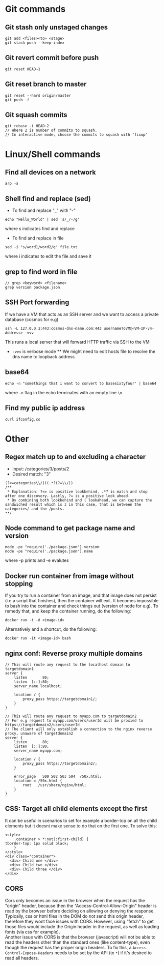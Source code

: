 # Git commands
## Git stash only unstaged changes
```
git add <files><to> <stage>
git stash push --keep-index
```
## Git revert commit before push
```
git reset HEAD~1
```
## Git reset branch to master
```
git reset --hard origin/master
git push -f
```
## Git squash commits
```
git rebase -i HEAD~2
// Where 2 is number of commits to squash.
// In interactive mode, choose the commits to squash with 'fixup'
```
# Linux/Shell commands
## Find all devices on a network
```
arp -a
```
## Shell find and replace (sed)
- To find and replace "_" with "-"
```
echo "Hello_World" | sed 's/_/-/g'
```
where s indicates find and replace
- To find and replace in file
```
sed -i "s/word1/word2/g" file.txt
```
where i indicates to edit the file and save it
## grep to find word in file
```
// grep <keyword> <filename>
grep version package.json
```

## SSH Port forwarding
If we have a VM that acts as an SSH server and we want to access a private database (cosmos for e.g)

```
ssh -L 127.0.0.1:443:cosmos-dns-name.com:443 usernameToVM@<VM-IP-v4-Address> -vvv
```
This runs a local server that will forward HTTP traffic via SSH to the VM
* `-vvv` is verbose mode
** We might need to edit hosts file to resolve the dns name to loopback address
## base64
```
echo -n "somethings that i want to convert to basesixtyfour" | base64
```
where `-n` flag in the echo terminates with an empty line `\n`

## Find my public ip address
```
curl ifconfig.co
```

# Other
## Regex match up to and excluding a character
- Input: /categories/3/posts/2
- Desired match: "3"
```
(?<=categories\\/)((.*?(?=\\/))
/**
 * Explanation: ?<= is positive lookbehind, .*? is match and stop after one discovery. Lastly, ?= is a positive look ahead.
 * By combining both lookbehind and ( lookahead, we can capture the sandwiched result which is 3 in this case, that is between the categories/ and the /posts.
**/
```
## Node command to get package name and version
```
node -pe "require('./package.json').version
node -pe "require('./package.json').name
```
where -p prints and -e evalutes

## Docker run container from image without stopping
If you try to run a container from an image, and that image does not persist (i.e a script that finishes), then the container will exit. It becomes impossible to bash into the container and check things out (version of node for e.g).
To remedy that, and keep the container running, do the following:
```
docker run -t -d <image-id>
```
Alternatively and a shortcut, do the following:
```
docker run -it <image-id> bash
```
## nginx conf: Reverse proxy multiple domains
```
// This will route any request to the localhost domain to targetdomain1
server {
    listen       80;
    listen  [::]:80;
    server_name localhost;

    location / {
        proxy_pass https://targetdomain1/;
    }
}

// This will route any request to myapp.com to targetdomain2
// For e.g request to myapp.com/users/userId will be proxied to https://targetdomain2/users/userId
// The client will only establish a connection to the nginx reverse proxy, unaware of targetdomain2
server {
    listen       80;
    listen  [::]:80;
    server_name myapp.com;

    location / {
        proxy_pass https://targetdomain2/;
    }
    
    error_page   500 502 503 504  /50x.html;
    location = /50x.html {
        root   /usr/share/nginx/html;
    }
}
```
## CSS: Target all child elements except the first
It can be useful in scenarios to set for example a border-top on all the child elements but it doesnt make sense to do that on the first one.
To solve this:
```
<style>
    .container > *:not(:first-child) {
tborder-top: 1px solid black;
    }
</style>
<div class="container">
  <div> Child one </div>
  <div> Child two </div>
  <div> Child three </div>
</div>
```
## CORS
Cors only becomes an issue in the browser when the request has the "origin" header, because then the "Access-Control-Allow-Origin" header is read by the browser before deciding on allowing or denying the response.
Typically, css or html files in the DOM do not send this origin header, therefore they wont face issues with CORS.
However, using "fetch" to get those files would include the Origin header in the request, as well as loading fonts (via css for example).
<br/>
Another issue with CORS is that the browser (javascript) will not be able to read the headers other than the standard ones (like content-type), even though the request has the proper origin headers. To fix this, a `Access-Control-Expose-Headers` needs to be set by the API (to `*`) if it's desired to read all headers.
